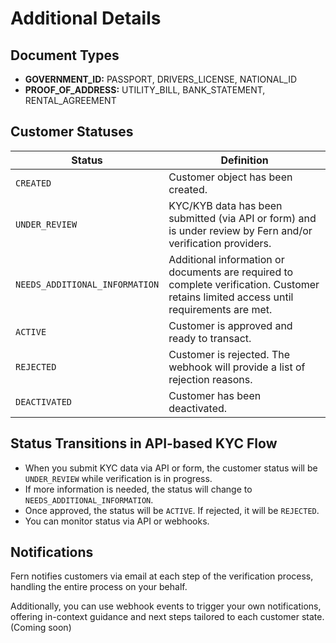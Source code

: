 # Additional Details

## Document Types

- **GOVERNMENT_ID:** PASSPORT, DRIVERS_LICENSE, NATIONAL_ID
- **PROOF_OF_ADDRESS:** UTILITY_BILL, BANK_STATEMENT, RENTAL_AGREEMENT

## Customer Statuses

| Status        | Definition                                                                                                                                                                                      |
| ------------- | ----------------------------------------------------------------------------------------------------------------------------------------------------------------------------------------------- |
| `CREATED`     | Customer object has been created.                                                                                                                                                               |
| `UNDER_REVIEW`| KYC/KYB data has been submitted (via API or form) and is under review by Fern and/or verification providers.                                                                                    |
| `NEEDS_ADDITIONAL_INFORMATION` | Additional information or documents are required to complete verification. Customer retains limited access until requirements are met.                                         |
| `ACTIVE`      | Customer is approved and ready to transact.                                                                                                                                                     |
| `REJECTED`    | Customer is rejected. The webhook will provide a list of rejection reasons.                                                                                                                     |
| `DEACTIVATED` | Customer has been deactivated.                                                                                                                                                                  |

## Status Transitions in API-based KYC Flow

- When you submit KYC data via API or form, the customer status will be `UNDER_REVIEW` while verification is in progress.
- If more information is needed, the status will change to `NEEDS_ADDITIONAL_INFORMATION`.
- Once approved, the status will be `ACTIVE`. If rejected, it will be `REJECTED`.
- You can monitor status via API or webhooks.

## Notifications

Fern notifies customers via email at each step of the verification process, handling the entire process on your behalf.

Additionally, you can use webhook events to trigger your own notifications, offering in-context guidance and next steps tailored to each customer state. (Coming soon)
